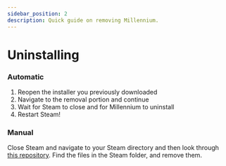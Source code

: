 ```yaml
---
sidebar_position: 2
description: Quick guide on removing Millennium.
---
```


# Uninstalling

### Automatic

1. Reopen the installer you previously downloaded
1. Navigate to the removal portion and continue
1. Wait for Steam to close and for Millennium to uninstall
1. Restart Steam!

### Manual

Close Steam and navigate to your Steam directory and then look through [this repository](https://github.com/ShadowMonster99/millennium-steam-binaries). Find the files in the Steam folder, and remove them.